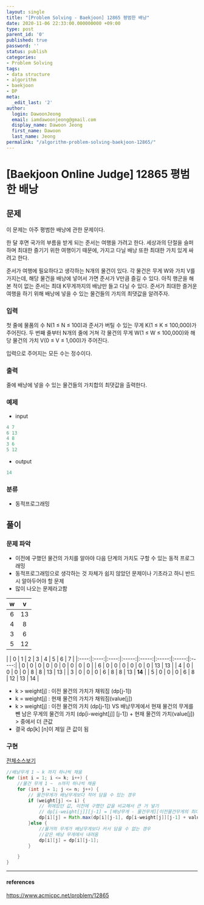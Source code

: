 ```yaml
---
layout: single
title: "[Problem Solving - Baekjoon] 12865 평범한 배낭"
date: 2020-11-06 22:33:00.000000000 +09:00
type: post
parent_id: '0'
published: true
password: ''
status: publish
categories:
- Problem Solving
tags:
- data structure
- algorithm
- baekjoon
- DP
meta:
  _edit_last: '2'
author:
  login: DawoonJeong
  email: iamdawoonjeong@gmail.com
  display_name: Dawoon Jeong
  first_name: Dawoon
  last_name: Jeong
permalink: "/algorithm-problem-solving-baekjoon-12865/"
---
```

# [Baekjoon Online Judge] 12865 평범한 배낭

## 문제
이 문제는 아주 평범한 배낭에 관한 문제이다.

한 달 후면 국가의 부름을 받게 되는 준서는 여행을 가려고 한다. 세상과의 단절을 슬퍼하며 최대한 즐기기 위한 여행이기 때문에, 가지고 다닐 배낭 또한 최대한 가치 있게 싸려고 한다.

준서가 여행에 필요하다고 생각하는 N개의 물건이 있다. 각 물건은 무게 W와 가치 V를 가지는데, 해당 물건을 배낭에 넣어서 가면 준서가 V만큼 즐길 수 있다. 아직 행군을 해본 적이 없는 준서는 최대 K무게까지의 배낭만 들고 다닐 수 있다. 준서가 최대한 즐거운 여행을 하기 위해 배낭에 넣을 수 있는 물건들의 가치의 최댓값을 알려주자.

### 입력
첫 줄에 물품의 수 N(1 ≤ N ≤ 100)과 준서가 버틸 수 있는 무게 K(1 ≤ K ≤ 100,000)가 주어진다. 두 번째 줄부터 N개의 줄에 거쳐 각 물건의 무게 W(1 ≤ W ≤ 100,000)와 해당 물건의 가치 V(0 ≤ V ≤ 1,000)가 주어진다.

입력으로 주어지는 모든 수는 정수이다.

### 출력
줄에 배낭에 넣을 수 있는 물건들의 가치합의 최댓값을 출력한다.

### 예제

- input

```java
4 7
6 13
4 8
3 6
5 12
```

- output

```java
14
```

### 분류

- 동적프로그래밍


## 풀이

### 문제 파악

- 이전에 구했던 물건의 가치를 알아야 다음 단계의 가치도 구할 수 있는 동적 프로그래밍
- 동적프로그래밍으로 생각하는 것 자체가 쉽지 않았던 문제이나 기초라고 하니 반드시 알아두어야 할 문제
- 많이 나오는 문제라고함

| w | v |
|:----:|:----:|
| 6 | 13 |
| 4 |  8 |
| 3 |  6 |
| 5 | 12 |


|   |  0 |  1 |  2 |  3 |  4 |  5 |  6 |  7 |
|:----:|:----:|:----:|:-----:|:-----:|:-----:|:-----:|:-----:|
| 0 |  0 |  0 |  0 |  0 |  0 |  0 |  0 |  0 |
| 6 |  0 |  0 |  0 |  0 |  0 |  0 | 13 | 13 |
| 4 |  0 |  0 |  0 |  0 |  8 |  8 | 13 | 13 |
| 3 |  0 |  0 |  0 |  6 |  8 |  8 | 13 | **14** |
| 5 |  0 |  0 |  0 |  6 |  8 | 12 | 13 | 14 |

- k > weight[j] : 이전 물건의 가치가 채워짐 (dp[j-1])
- k = weight[j] : 현재 물건의 가치가 채워짐(value[j])
- k > weight[j] : 이전 물건의 가치 (dp[j-1]) VS 배낭무게에서 현재 물건의 무게를 뺀 남은 무게의 물건의 가치 (dp[i-weight[j]] [j-1]) + 현재 물건의 가치(value[j]) > 중에서 더 큰값
- 결국 dp[k] [n]이 제일 큰 값이 됨


### 구현

[전체소스보기](https://github.com/devvoon/java-datastructure-algorithm/blob/master/java-algorithm-problem-solving/src/baekjoon/problem12865/Main.java)


```java
//배낭무게 1 ~ k 까지 하나씩 채움
for (int i = 1; i <= k; i++) {
    //물건 무게 1 ~  n까지 하나씩 채움
    for (int j = 1; j <= n; j++) {
        // 물건무게가 배낭무게보다 적어 담을 수 있는 경우
        if (weight[j] <= i) {
            // 위에있던 값, 이전에 구했던 값을 비교해서 큰 거 넣기
            // dp[i-weight[j]][j-1] = [배낭무게 - 물건무게][이전물건무게의 최대가치] + 현 물건의 가치
            dp[i][j] = Math.max(dp[i][j-1], dp[i-weight[j]][j-1] + value[j]);
        }else {
            //물거의 무게가 배낭무게보다 커서 담을 수 없는 경우
            //같은 배낭 무게에서 내려옴
            dp[i][j] = dp[i][j-1];
        }

    }
}     
```

---

#### references
<https://www.acmicpc.net/problem/12865>

